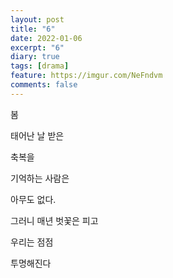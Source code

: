 ```yaml
---
layout: post
title: "6"
date: 2022-01-06
excerpt: "6"
diary: true
tags: [drama]
feature: https://imgur.com/NeFndvm
comments: false
---
```



봄

태어난 날 받은

축복을

기억하는 사람은

아무도 없다.

그러니 매년 벗꽃은 피고

우리는 점점

투명해진다
